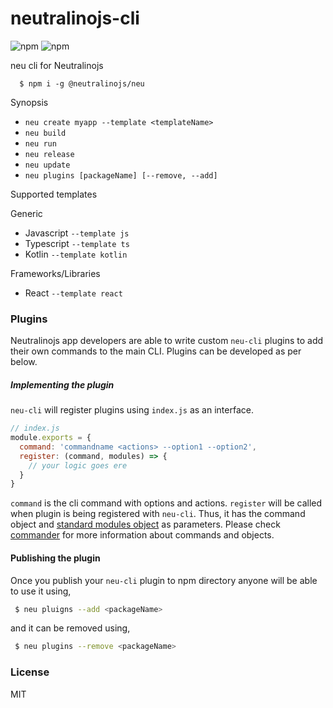 # neutralinojs-cli
![npm](https://img.shields.io/npm/v/@neutralinojs/neu)
![npm](https://img.shields.io/npm/dt/@neutralinojs/neu)

neu cli for Neutralinojs

```
  $ npm i -g @neutralinojs/neu
```

Synopsis

- `neu create myapp --template <templateName>`
- `neu build`
- `neu run`
- `neu release`
- `neu update`
- `neu plugins [packageName] [--remove, --add]`

Supported templates

Generic

- Javascript `--template js`
- Typescript `--template ts`
- Kotlin `--template kotlin`

Frameworks/Libraries

- React `--template react`

### Plugins

Neutralinojs app developers are able to write custom `neu-cli` plugins to add their own commands to the main CLI. Plugins can be developed as per below.

##### Implementing the plugin

`neu-cli` will register plugins using `index.js` as an interface.

```js
// index.js
module.exports = {
  command: 'commandname <actions> --option1 --option2',
  register: (command, modules) => {
    // your logic goes ere
  }
}
```

`command` is the cli command with options and actions. `register` will be called when plugin is being registered with `neu-cli`. Thus, it has the command object and [standard modules object](https://github.com/neutralinojs/neutralinojs-cli/blob/master/src/modules/index.js) as parameters. Please check [commander](https://www.npmjs.com/package/commander) for more information about commands and objects.

#### Publishing the plugin

Once you publish your `neu-cli` plugin to npm directory anyone will be able to use it using,

```bash
 $ neu pluigns --add <packageName>
```

and it can be removed using,

```bash
 $ neu plugins --remove <packageName>
```


### License

MIT
